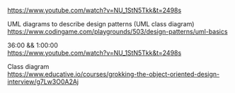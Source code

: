 https://www.youtube.com/watch?v=NU_1StN5Tkk&t=2498s

UML diagrams to describe design patterns (UML class diagram)  
https://www.codingame.com/playgrounds/503/design-patterns/uml-basics

36:00 && 1:00:00  
https://www.youtube.com/watch?v=NU_1StN5Tkk&t=2498s

Class diagram  
https://www.educative.io/courses/grokking-the-object-oriented-design-interview/g7Lw3O0A2Aj
